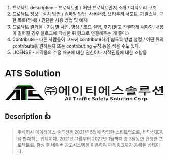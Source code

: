 1. 프로젝트 description - 프로젝트명 / 어떤 프로젝트인지 소개 / 디렉토리 구조
2. 프로젝트 정보 - 설치 방법 / 컴파일 방법, 사용환경, 브라우저 서포트, 개발스텍, 구현 목록(명세) / 간단한 사용 방법 및 예제
3. 프로젝트 결과물 - 기능별 사진, 영상 / 코드 설명, 후기(짧고 간결하게 써야함. 내용이 길어질 경우 블로그에 작성한 뒤 링크로 연결해주는 게 좋다.)
4. Contribute - 다른 사람들이 코드에 contribute하기 쉽도록 방법 설명 / 어떤 류의 contribute를 원하는지 또는 contributing 규칙 등을 적을 수도 있다.
5. LICENSE - 저작물의 수정 배포에 대한 권한이나 저작권들에 대한 조항들



ATS Solution
============
<img src="/images/로고.JPG" width="500px" height="53px" alt="atssolution 로고"></img>

Description 👍
--------------
> 주식회사 에이티에스 솔루션은 2021년 5월에 창업한 스타트업으로, 바닥신호등을 판매하는 업체이다.
> 2021년 11월부터 2022년 1월까지 총 3달동안 진행한 프로젝트로, 완성 후 네이버 광고시스템을 이용하여 파워링크까지 등록된 상태이다.
